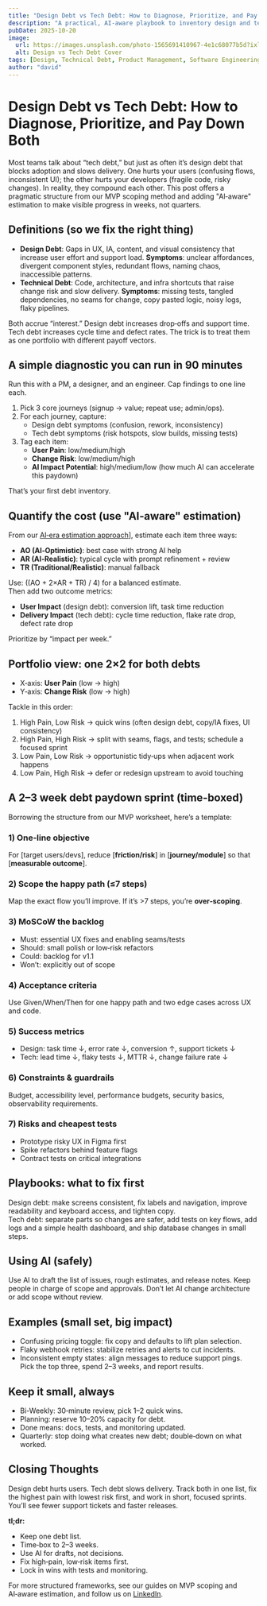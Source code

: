 ```yaml
---
title: "Design Debt vs Tech Debt: How to Diagnose, Prioritize, and Pay Down Both"
description: "A practical, AI‑aware playbook to inventory design and technical debt, quantify impact, and ship a focused paydown plan without stalling product velocity."
pubDate: 2025-10-20
image:
  url: https://images.unsplash.com/photo-1565691410967-4e1c68077b5d?ixlib=rb-4.1.0&ixid=M3wxMjA3fDB8MHxwaG90by1wYWdlfHx8fGVufDB8fHx8fA%3D%3D&auto=format&fit=crop&q=80&w=736
  alt: Design vs Tech Debt Cover
tags: [Design, Technical Debt, Product Management, Software Engineering, Prioritization]
author: "david"
---
```


# Design Debt vs Tech Debt: How to Diagnose, Prioritize, and Pay Down Both

Most teams talk about “tech debt,” but just as often it’s design debt that blocks adoption and slows delivery. One hurts your users (confusing flows, inconsistent UI); the other hurts your developers (fragile code, risky changes). In reality, they compound each other. This post offers a pragmatic structure from our MVP scoping method and adding "AI‑aware" estimation to make visible progress in weeks, not quarters.

## Definitions (so we fix the right thing)

- **Design Debt**: Gaps in UX, IA, content, and visual consistency that increase user effort and support load. **Symptoms**: unclear affordances, divergent component styles, redundant flows, naming chaos, inaccessible patterns.
- **Technical Debt**: Code, architecture, and infra shortcuts that raise change risk and slow delivery. **Symptoms**: missing tests, tangled dependencies, no seams for change, copy pasted logic, noisy logs, flaky pipelines.

Both accrue “interest.” Design debt increases drop‑offs and support time. Tech debt increases cycle time and defect rates. The trick is to treat them as one portfolio with different payoff vectors.

## A simple diagnostic you can run in 90 minutes

Run this with a PM, a designer, and an engineer. Cap findings to one line each.

1) Pick 3 core journeys (signup → value; repeat use; admin/ops).  
2) For each journey, capture:
   - Design debt symptoms (confusion, rework, inconsistency)
   - Tech debt symptoms (risk hotspots, slow builds, missing tests)
3) Tag each item:
   - **User Pain**: low/medium/high
   - **Change Risk**: low/medium/high
   - **AI Impact Potential**: high/medium/low (how much AI can accelerate this paydown)

That’s your first debt inventory.

## Quantify the cost (use "AI‑aware" estimation)

From our [AI‑era estimation approach](https://www.kmino.io/blog/software-estimation-with-ai)], estimate each item three ways:

- **AO (AI‑Optimistic)**: best case with strong AI help
- **AR (AI‑Realistic)**: typical cycle with prompt refinement + review
- **TR (Traditional/Realistic)**: manual fallback

Use: \((AO + 2×AR + TR) / 4\) for a balanced estimate.  
Then add two outcome metrics:

- **User Impact** (design debt): conversion lift, task time reduction
- **Delivery Impact** (tech debt): cycle time reduction, flake rate drop, defect rate drop

Prioritize by “impact per week.”

## Portfolio view: one 2×2 for both debts

- X‑axis: **User Pain** (low → high)  
- Y‑axis: **Change Risk** (low → high)

Tackle in this order:

1) High Pain, Low Risk → quick wins (often design debt, copy/IA fixes, UI consistency)  
2) High Pain, High Risk → split with seams, flags, and tests; schedule a focused sprint  
3) Low Pain, Low Risk → opportunistic tidy‑ups when adjacent work happens  
4) Low Pain, High Risk → defer or redesign upstream to avoid touching

## A 2–3 week debt paydown sprint (time‑boxed)

Borrowing the structure from our MVP worksheet, here’s a template:

### 1) One‑line objective

For [target users/devs], reduce [**friction/risk**] in [**journey/module**] so that [**measurable outcome**].

### 2) Scope the happy path (≤7 steps)

Map the exact flow you’ll improve. If it’s >7 steps, you’re **over‑scoping**.

### 3) MoSCoW the backlog

- Must: essential UX fixes and enabling seams/tests
- Should: small polish or low‑risk refactors
- Could: backlog for v1.1
- Won’t: explicitly out of scope

### 4) Acceptance criteria

Use Given/When/Then for one happy path and two edge cases across UX and code.

### 5) Success metrics

- Design: task time ↓, error rate ↓, conversion ↑, support tickets ↓
- Tech: lead time ↓, flaky tests ↓, MTTR ↓, change failure rate ↓

### 6) Constraints & guardrails

Budget, accessibility level, performance budgets, security basics, observability requirements.

### 7) Risks and cheapest tests

- Prototype risky UX in Figma first
- Spike refactors behind feature flags
- Contract tests on critical integrations

## Playbooks: what to fix first

Design debt: make screens consistent, fix labels and navigation, improve readability and keyboard access, and tighten copy.  
Tech debt: separate parts so changes are safer, add tests on key flows, add logs and a simple health dashboard, and ship database changes in small steps.

## Using AI (safely)

Use AI to draft the list of issues, rough estimates, and release notes. Keep people in charge of scope and approvals. Don’t let AI change architecture or add scope without review.

## Examples (small set, big impact)

- Confusing pricing toggle: fix copy and defaults to lift plan selection.  
- Flaky webhook retries: stabilize retries and alerts to cut incidents.  
- Inconsistent empty states: align messages to reduce support pings.  
Pick the top three, spend 2–3 weeks, and report results.

## Keep it small, always

- Bi-Weekly: 30‑minute review, pick 1–2 quick wins.  
- Planning: reserve 10–20% capacity for debt.  
- Done means: docs, tests, and monitoring updated.  
- Quarterly: stop doing what creates new debt; double‑down on what worked.

## Closing Thoughts

Design debt hurts users. Tech debt slows delivery. Track both in one list, fix the highest pain with lowest risk first, and work in short, focused sprints. You’ll see fewer support tickets and faster releases.

**tl;dr:**

- Keep one debt list.  
- Time‑box to 2–3 weeks.  
- Use AI for drafts, not decisions.  
- Fix high‑pain, low‑risk items first.  
- Lock in wins with tests and monitoring.

For more structured frameworks, see our guides on MVP scoping and AI‑aware estimation, and follow us on [LinkedIn](https://www.linkedin.com/company/kminotech/).